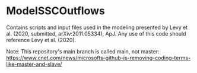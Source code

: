 # ModelSSCOutflows
Contains scripts and input files used in the modeling presented by Levy et al. (2020, submitted, arXiv:2011.05334), ApJ. Any use of this code should reference Levy et al. (2020).


Note: This repository's main branch is called main, not master: https://www.cnet.com/news/microsofts-github-is-removing-coding-terms-like-master-and-slave/
